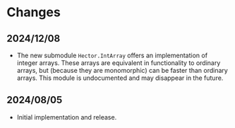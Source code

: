 # Changes

## 2024/12/08

* The new submodule `Hector.IntArray` offers an implementation of
  integer arrays. These arrays are equivalent in functionality to
  ordinary arrays, but (because they are monomorphic) can be faster
  than ordinary arrays. This module is undocumented and may disappear
  in the future.

## 2024/08/05

* Initial implementation and release.
